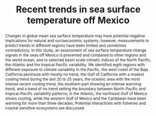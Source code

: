 ---
title: "Recent trends in sea surface temperature off Mexico"
publication: Atmósfera
publication_types:
- "2"
abstract: Changes in global mean sea surface temperature may have potential negative implications for natural and socioeconomic systems; however, measurements to predict trends in different regions have been limited and sometimes contradictory. In this study, an assessment of sea surface temperature change signals in the seas off Mexico is presented and compared to other regions and the world ocean, and to selected basin scale climatic indices of the North Pacific, the Atlantic and the tropical Pacific variability. We identified eight regions with different exposure to climate variability In the Pacific, the west coast of the Baja California peninsula with mostly no trend, the Gulf of California with a modest cooling trend during the last 20 to 25 years, the oceanic area with the most intense recent cooling trend, the southern part showing an intense warming trend, and a band of no trend setting the boundary between North-Pacific and tropical-Pacific variability patterns; in the Atlantic, the northeast Gulf of Mexico shows cooling, while the western Gulf of Mexico and the Caribbean have been warming for more than three decades. Potential interactions with fisheries and coastal sensitive ecosystems are discussed.
authors:
- Salvador E. Lluch-Cota
- admin
- Daniel B. Lluch-Cota
- Daniel Lluch-Belda
- Jan Verbesselt
- Hugo Herrera-Cervantes
- Juan J. Bautista-Romero
featured: false
url_pdf: "https://linkinghub.elsevier.com/retrieve/pii/S0022098116303744"

publishDate: "2013-10-01T00:00:00Z"
---